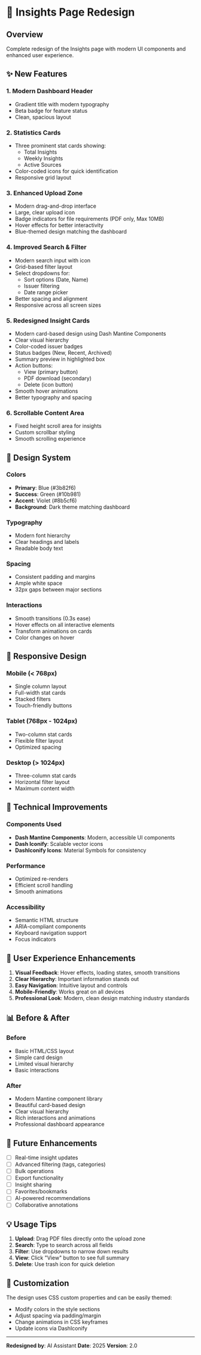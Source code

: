 # 🎨 Insights Page Redesign

## Overview
Complete redesign of the Insights page with modern UI components and enhanced user experience.

## ✨ New Features

### 1. **Modern Dashboard Header**
- Gradient title with modern typography
- Beta badge for feature status
- Clean, spacious layout

### 2. **Statistics Cards**
- Three prominent stat cards showing:
  - Total Insights
  - Weekly Insights
  - Active Sources
- Color-coded icons for quick identification
- Responsive grid layout

### 3. **Enhanced Upload Zone**
- Modern drag-and-drop interface
- Large, clear upload icon
- Badge indicators for file requirements (PDF only, Max 10MB)
- Hover effects for better interactivity
- Blue-themed design matching the dashboard

### 4. **Improved Search & Filter**
- Modern search input with icon
- Grid-based filter layout
- Select dropdowns for:
  - Sort options (Date, Name)
  - Issuer filtering
  - Date range picker
- Better spacing and alignment
- Responsive across all screen sizes

### 5. **Redesigned Insight Cards**
- Modern card-based design using Dash Mantine Components
- Clear visual hierarchy
- Color-coded issuer badges
- Status badges (New, Recent, Archived)
- Summary preview in highlighted box
- Action buttons:
  - View (primary button)
  - PDF download (secondary)
  - Delete (icon button)
- Smooth hover animations
- Better typography and spacing

### 6. **Scrollable Content Area**
- Fixed height scroll area for insights
- Custom scrollbar styling
- Smooth scrolling experience

## 🎨 Design System

### Colors
- **Primary**: Blue (#3b82f6)
- **Success**: Green (#10b981)
- **Accent**: Violet (#8b5cf6)
- **Background**: Dark theme matching dashboard

### Typography
- Modern font hierarchy
- Clear headings and labels
- Readable body text

### Spacing
- Consistent padding and margins
- Ample white space
- 32px gaps between major sections

### Interactions
- Smooth transitions (0.3s ease)
- Hover effects on all interactive elements
- Transform animations on cards
- Color changes on hover

## 📱 Responsive Design

### Mobile (< 768px)
- Single column layout
- Full-width stat cards
- Stacked filters
- Touch-friendly buttons

### Tablet (768px - 1024px)
- Two-column stat cards
- Flexible filter layout
- Optimized spacing

### Desktop (> 1024px)
- Three-column stat cards
- Horizontal filter layout
- Maximum content width

## 🔧 Technical Improvements

### Components Used
- **Dash Mantine Components**: Modern, accessible UI components
- **Dash Iconify**: Scalable vector icons
- **DashIconify Icons**: Material Symbols for consistency

### Performance
- Optimized re-renders
- Efficient scroll handling
- Smooth animations

### Accessibility
- Semantic HTML structure
- ARIA-compliant components
- Keyboard navigation support
- Focus indicators

## 🎯 User Experience Enhancements

1. **Visual Feedback**: Hover effects, loading states, smooth transitions
2. **Clear Hierarchy**: Important information stands out
3. **Easy Navigation**: Intuitive layout and controls
4. **Mobile-Friendly**: Works great on all devices
5. **Professional Look**: Modern, clean design matching industry standards

## 📊 Before & After

### Before
- Basic HTML/CSS layout
- Simple card design
- Limited visual hierarchy
- Basic interactions

### After
- Modern Mantine component library
- Beautiful card-based design
- Clear visual hierarchy
- Rich interactions and animations
- Professional dashboard appearance

## 🚀 Future Enhancements

- [ ] Real-time insight updates
- [ ] Advanced filtering (tags, categories)
- [ ] Bulk operations
- [ ] Export functionality
- [ ] Insight sharing
- [ ] Favorites/bookmarks
- [ ] AI-powered recommendations
- [ ] Collaborative annotations

## 💡 Usage Tips

1. **Upload**: Drag PDF files directly onto the upload zone
2. **Search**: Type to search across all fields
3. **Filter**: Use dropdowns to narrow down results
4. **View**: Click "View" button to see full summary
5. **Delete**: Use trash icon for quick deletion

## 🎨 Customization

The design uses CSS custom properties and can be easily themed:
- Modify colors in the style sections
- Adjust spacing via padding/margin
- Change animations in CSS keyframes
- Update icons via DashIconify

---

**Redesigned by**: AI Assistant
**Date**: 2025
**Version**: 2.0
